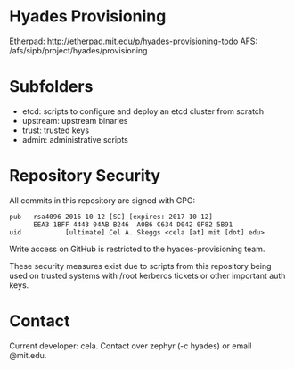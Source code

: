 # Hyades Provisioning

Etherpad: http://etherpad.mit.edu/p/hyades-provisioning-todo
AFS: /afs/sipb/project/hyades/provisioning

# Subfolders

 * etcd: scripts to configure and deploy an etcd cluster from scratch
 * upstream: upstream binaries
 * trust: trusted keys
 * admin: administrative scripts

# Repository Security

All commits in this repository are signed with GPG:

    pub   rsa4096 2016-10-12 [SC] [expires: 2017-10-12]
          EEA3 1BFF 4443 04AB B246  A0B6 C634 D042 0F82 5B91
    uid           [ultimate] Cel A. Skeggs <cela [at] mit [dot] edu>

Write access on GitHub is restricted to the hyades-provisioning team.

These security measures exist due to scripts from this repository being used on
trusted systems with /root kerberos tickets or other important auth keys.

# Contact

Current developer: cela. Contact over zephyr (-c hyades) or email @mit.edu.

